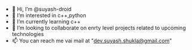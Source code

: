 - 👋 Hi, I’m @suyash-droid
- 👀 I’m interested in c++,python
- 🌱 I’m currently learning c++
- 💞️ I’m looking to collaborate on enrty level projects related to upcoming technologies
- 📫 You can reach me vai mail at "dev.suyash.shukla@gmail.com"

<!---
suyash-droid/suyash-droid is a ✨ special ✨ repository because its `README.md` (this file) appears on your GitHub profile.
You can click the Preview link to take a look at your changes.
--->
